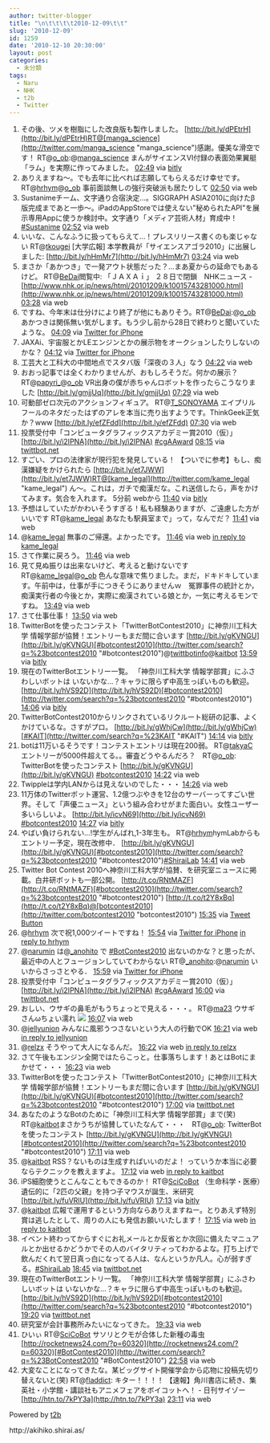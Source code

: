 ```yaml
---
author: twitter-blogger
title: "\n\t\t\t\t2010-12-09\t\t"
slug: '2010-12-09'
id: 1259
date: '2010-12-10 20:30:00'
layout: post
categories:
  - 未分類
tags:
  - Naru
  - NHK
  - t2b
  - Twitter
---
```


<div xmlns:georss="http://www.georss.org/georss">

1.  <span><span>その後、ツメを樹脂にした改良版も製作しました。 [http://bit.ly/dPEtrH](http://bit.ly/dPEtrH)RT@[manga_science](http://twitter.com/manga_science "manga_science")感謝。優美な滑空です！ RT@[o_ob](http://twitter.com/o_ob "o_ob"):@[manga_science](http://twitter.com/manga_science "manga_science") まんがサイエンスVI付録の表面効果翼艇「ラム」を実際に作ってみました。</span> <span>[<span>02:49</span>](http://twitter.com/o_ob/status/12866331506376704) <span>via [bitly](http://bit.ly)</span></span></span>
2.  <span><span>ありえますね〜。でも去年に比べれば志願してもらえるだけ幸せです。 RT@[hrhym](http://twitter.com/hrhym "hrhym")@[o_ob](http://twitter.com/o_ob "o_ob") 事前面談無しの強行突破派も居たりして</span> <span>[<span>02:50</span>](http://twitter.com/o_ob/status/12866649568837632) <span>via web</span></span></span>
3.  <span><span>Sustanimeチーム、文字通り合宿決定…。SIGGRAPH ASIA2010に向けたβ版完成まであと一歩〜。iPadのAppStoreでは使えない"秘められたAPI"を展示専用Appに使うか検討中。文字通り「メディア芸術人材」育成中！[#Sustanime](http://twitter.com/search?q=%23Sustanime "#Sustanime")</span> <span>[<span>02:52</span>](http://twitter.com/o_ob/status/12867225983655939) <span>via web</span></span></span>
4.  <span><span>いいな、こんなふうに扱ってもらえて…！プレスリリース書くのも楽じゃない RT@[tkougei](http://twitter.com/tkougei "tkougei") [大学広報] 本学教員が「サイエンスアゴラ2010」に出展しました: [http://bit.ly/hHmMr7](http://bit.ly/hHmMr7)</span> <span>[<span>03:24</span>](http://twitter.com/o_ob/status/12875349620686849) <span>via web</span></span></span>
5.  <span><span>まさか「あかつき」で一発アウト状態だった？…まあ夏からの延命でもあるけど。 RT@[BeDai](http://twitter.com/BeDai "BeDai")閲覧中: 「ＪＡＸＡｉ」 ２８日で閉鎖　NHKニュース - [http://www.nhk.or.jp/news/html/20101209/k10015743281000.html](http://www.nhk.or.jp/news/html/20101209/k10015743281000.html)</span> <span>[<span>03:28</span>](http://twitter.com/o_ob/status/12876178222223360) <span>via web</span></span></span>
6.  <span><span>ですね、今年末は仕分けにより終了が他にもありそう。RT@[BeDai](http://twitter.com/BeDai "BeDai"):@[o_ob](http://twitter.com/o_ob "o_ob") あかつきは関係無い気がします。もう少し前から28日で終わりと聞いていたような。</span> <span>[<span>04:09</span>](http://twitter.com/o_ob/status/12886584131063809) <span>via [Twitter for iPhone](http://twitter.com/)</span></span></span>
7.  <span><span>JAXAi、宇宙服とかLEエンジンとかの展示物をオークションしたりしないのかな？</span> <span>[<span>04:12</span>](http://twitter.com/o_ob/status/12887224261550080) <span>via [Twitter for iPhone](http://twitter.com/)</span></span></span>
8.  <span><span>工芸大と工科大の中間地点でスタバ版「深夜の３人」なう</span> <span>[<span>04:22</span>](http://twitter.com/o_ob/status/12889772032790528) <span>via web</span></span></span>
9.  <span><span>おおっ記事では全くわかりませんが、おもしろそうだ。何かの展示？ RT@[papyri_](http://twitter.com/papyri_ "papyri_")@[o_ob](http://twitter.com/o_ob "o_ob") VR出身の僕が赤ちゃんロボットを作ったらこうなりました [http://bit.ly/gmjjUq](http://bit.ly/gmjjUq)</span> <span>[<span>07:29</span>](http://twitter.com/o_ob/status/12936863870361602) <span>via web</span></span></span>
10.  <span><span>可動部ゼロ次元のアクションフィギュア。 RT@[T_SONOYAMA](http://twitter.com/T_SONOYAMA "T_SONOYAMA") エイプリルフールのネタだったはずのアレを本当に売り出すようです。ThinkGeek正気か？www [http://bit.ly/efZFdd](http://bit.ly/efZFdd)</span> <span>[<span>07:30</span>](http://twitter.com/o_ob/status/12937210986762240) <span>via web</span></span></span>
11.  <span><span>投票受付中「コンピュータグラフィックスアカデミー賞2010（仮）」 [http://bit.ly/i2IPNA](http://bit.ly/i2IPNA) [#cgAAward](http://twitter.com/search?q=%23cgAAward "#cgAAward")</span> <span>[<span>08:15</span>](http://twitter.com/o_ob/status/12948373615157249) <span>via [twittbot.net](http://twittbot.net/)</span></span></span>
12.  <span><span>すごい、プロの法律家が現行犯を発見している！ 【ついでに参考】もし、痴漢嫌疑をかけられたら [http://bit.ly/et7JWW](http://bit.ly/et7JWW)RT@[kame_legal](http://twitter.com/kame_legal "kame_legal") ん～。これは，ガチで痴漢だな。これ送信したら，声をかけてみます。気合を入れます。 5分前 webから</span> <span>[<span>11:40</span>](http://twitter.com/o_ob/status/13000041815867392) <span>via [bitly](http://bit.ly)</span></span></span>
13.  <span><span>予想はしていたがかわいそうすぎる！私も経験ありますが、ご遠慮した方がいいです RT@[kame_legal](http://twitter.com/kame_legal "kame_legal") あなたも駅員室まで」って，なんでだ？</span> <span>[<span>11:41</span>](http://twitter.com/o_ob/status/13000293620908033) <span>via web</span></span></span>
14.  <span><span>@[kame_legal](http://twitter.com/kame_legal "kame_legal") 無事のご帰還。よかったです。</span> <span>[<span>11:46</span>](http://twitter.com/o_ob/status/13001565287751680) <span>via web</span> [in reply to kame_legal](http://twitter.com/kame_legal/status/13000538475995136)</span></span>
15.  <span><span>さて作業に戻ろう。</span> <span>[<span>11:46</span>](http://twitter.com/o_ob/status/13001650474065920) <span>via web</span></span></span>
16.  <span><span>見て見ぬ振りは出来ないけど、考えると動けないです RT@[kame_legal](http://twitter.com/kame_legal "kame_legal")@[o_ob](http://twitter.com/o_ob "o_ob") 色んな意味で焦りました。まだ，ドキドキしています。午前中は，仕事が手につきそうにありませんｗ　冤罪事件の統計とか，痴漢実行者の今後とか，実際に痴漢されている娘とか，一気に考えるモンですね。</span> <span>[<span>13:49</span>](http://twitter.com/o_ob/status/13032559038431232) <span>via web</span></span></span>
17.  <span><span>さて仕事仕事！</span> <span>[<span>13:50</span>](http://twitter.com/o_ob/status/13032699258208257) <span>via web</span></span></span>
18.  <span><span>TwitterBotを使ったコンテスト「TwitterBotContest2010」に神奈川工科大学 情報学部が協賛！エントリーもまだ間に合います [http://bit.ly/gKVNGU](http://bit.ly/gKVNGU)[#botcontest2010](http://twitter.com/search?q=%23botcontest2010 "#botcontest2010")@[twittbotinfo](http://twitter.com/twittbotinfo "twittbotinfo")@[kaitbot](http://twitter.com/kaitbot "kaitbot")</span> <span>[<span>13:59</span>](http://twitter.com/o_ob/status/13035061687353344) <span>via [bitly](http://bit.ly)</span></span></span>
19.  <span><span>現在のTwitterBotエントリー一覧。 「神奈川工科大学 情報学部賞」にふさわしいボットは いないかな…？キャラに限らず中高生っぽいものも歓迎。 [http://bit.ly/hVS92D](http://bit.ly/hVS92D)[#botcontest2010](http://twitter.com/search?q=%23botcontest2010 "#botcontest2010")</span> <span>[<span>14:06</span>](http://twitter.com/o_ob/status/13036679371685888) <span>via [bitly](http://bit.ly)</span></span></span>
20.  <span><span>TwitterBotContest2010からリンクされているリクルート総研の記事、よくかけているな。さすがプロ。 [http://bit.ly/gWhjCw](http://bit.ly/gWhjCw)[#KAIT](http://twitter.com/search?q=%23KAIT "#KAIT")</span> <span>[<span>14:14</span>](http://twitter.com/o_ob/status/13038768000864256) <span>via [bitly](http://bit.ly)</span></span></span>
21.  <span><span>botは11万いるそうです！コンテストエントリは現在200弱。 RT@[takyaC](http://twitter.com/takyaC "takyaC") エントリーが5000件超えてる。。審査どうやるんだろ？　RT@[o_ob](http://twitter.com/o_ob "o_ob"): TwitterBotを使ったコンテスト [http://bit.ly/gKVNGU](http://bit.ly/gKVNGU) [#botcontest2010](http://twitter.com/search?q=%23botcontest2010 "#botcontest2010")</span> <span>[<span>14:22</span>](http://twitter.com/o_ob/status/13040831195779073) <span>via web</span></span></span>
22.  <span><span>Twippleは学内LANからは見えないのでした・・・</span> <span>[<span>14:26</span>](http://twitter.com/o_ob/status/13041898054750208) <span>via web</span></span></span>
23.  <span><span>11万体のTwitterボット運営、1.2億つぶやきを12台のサーバーってすごい世界。そして「声優ニュース」という組み合わせがまた面白い。女性ユーザー多いらしいよ。 [http://bit.ly/icvN69](http://bit.ly/icvN69) [#botcontest2010](http://twitter.com/search?q=%23botcontest2010 "#botcontest2010")</span> <span>[<span>14:27</span>](http://twitter.com/o_ob/status/13042176212598784) <span>via [bitly](http://bit.ly)</span></span></span>
24.  <span><span>やばい負けられない...!学生がんばれ,1-3年生も。 RT@[hrhym](http://twitter.com/hrhym "hrhym")hymLabからもエントリー予定，現在改修中． [http://bit.ly/gKVNGU](http://bit.ly/gKVNGU)[#botcontest2010](http://twitter.com/search?q=%23botcontest2010 "#botcontest2010")[#ShiraiLab](http://twitter.com/search?q=%23ShiraiLab "#ShiraiLab")</span> <span>[<span>14:41</span>](http://twitter.com/o_ob/status/13045664321634306) <span>via web</span></span></span>
25.  <span><span>Twitter Bot Contest 2010へ神奈川工科大学が協賛、を研究室ニュースに掲載。白井研ボットも一部公開。 [http://t.co/RNtMAZF](http://t.co/RNtMAZF)[#botcontest2010](http://twitter.com/search?q=%23botcontest2010 "#botcontest2010") [http://t.co/t2Y8xBq](http://t.co/t2Y8xBq)@[botcontest2010](http://twitter.com/botcontest2010 "botcontest2010")</span> <span>[<span>15:35</span>](http://twitter.com/o_ob/status/13059159347961856) <span>via [Tweet Button](http://twitter.com/tweetbutton)</span></span></span>
26.  <span><span>@[hrhym](http://twitter.com/hrhym "hrhym") 次で祝1,000ツイートですね！</span> <span>[<span>15:54</span>](http://twitter.com/o_ob/status/13064103467679744) <span>via [Twitter for iPhone](http://twitter.com/)</span> [in reply to hrhym](http://twitter.com/hrhym/status/13044951566782464)</span></span>
27.  <span><span>@[narumin](http://twitter.com/narumin "narumin") は@[_anohito](http://twitter.com/_anohito "_anohito") で [#BotContest2010](http://twitter.com/search?q=%23BotContest2010 "#BotContest2010") 出ないのかな？と思ったが、最近中の人とフュージョンしていてわからない RT@[_anohito](http://twitter.com/_anohito "_anohito"):@[narumin](http://twitter.com/narumin "narumin") いいからさっさとやる．</span> <span>[<span>15:59</span>](http://twitter.com/o_ob/status/13065220809293824) <span>via [Twitter for iPhone](http://twitter.com/)</span></span></span>
28.  <span><span>投票受付中「コンピュータグラフィックスアカデミー賞2010（仮）」 [http://bit.ly/i2IPNA](http://bit.ly/i2IPNA) [#cgAAward](http://twitter.com/search?q=%23cgAAward "#cgAAward")</span> <span>[<span>16:00</span>](http://twitter.com/o_ob/status/13065402913390592) <span>via [twittbot.net](http://twittbot.net/)</span></span></span>
29.  <span><span>おしい、ウサギの鼻毛がもうちょっとで見える・・・。 RT@[ma23](http://twitter.com/ma23 "ma23") ウサギさんωちょい濡れ [![](http://twitpic.com/show/thumb/3ei4ev)](http://twitpic.com/3ei4ev)</span> <span>[<span>16:07</span>](http://twitter.com/o_ob/status/13067360701255680) <span>via web</span></span></span>
30.  <span><span>@[jellyunion](http://twitter.com/jellyunion "jellyunion") みんなに風邪うつさないという大人の行動でOK</span> <span>[<span>16:21</span>](http://twitter.com/o_ob/status/13070731327832064) <span>via web</span> [in reply to jellyunion](http://twitter.com/jellyunion/status/13061690555891712)</span></span>
31.  <span><span>@[relzx](http://twitter.com/relzx "relzx") そうやって大人になるんだ。</span> <span>[<span>16:22</span>](http://twitter.com/o_ob/status/13071099910684672) <span>via web</span> [in reply to relzx](http://twitter.com/relzx/status/13042673342484480)</span></span>
32.  <span><span>さて午後もエンジン全開ではたらこっと。仕事落ちします！あとはBotにまかせて・・・</span> <span>[<span>16:23</span>](http://twitter.com/o_ob/status/13071303745478657) <span>via web</span></span></span>
33.  <span><span>TwitterBotを使ったコンテスト「TwitterBotContest2010」に神奈川工科大学 情報学部が協賛！エントリーもまだ間に合います [http://bit.ly/gKVNGU](http://bit.ly/gKVNGU)[#botcontest2010](http://twitter.com/search?q=%23botcontest2010 "#botcontest2010")</span> <span>[<span>17:00</span>](http://twitter.com/o_ob/status/13080501963198464) <span>via [twittbot.net](http://twittbot.net/)</span></span></span>
34.  <span><span>あなたのようなBotのために「神奈川工科大学 情報学部賞」まで(笑) RT@[kaitbot](http://twitter.com/kaitbot "kaitbot")まさかうちが協賛していたなんて・・・　RT@[o_ob](http://twitter.com/o_ob "o_ob"): TwitterBotを使ったコンテスト [http://bit.ly/gKVNGU](http://bit.ly/gKVNGU)[#botcontest2010](http://twitter.com/search?q=%23botcontest2010 "#botcontest2010")</span> <span>[<span>17:11</span>](http://twitter.com/o_ob/status/13083306169995264) <span>via web</span></span></span>
35.  <span><span>@[kaitbot](http://twitter.com/kaitbot "kaitbot") RSS？ないものは生成すればいいのだよ！ っていうか本当に必要ならテクニックを教えますよ。</span> <span>[<span>17:12</span>](http://twitter.com/o_ob/status/13083655802986498) <span>via web</span> [in reply to kaitbot](http://twitter.com/kaitbot/status/13082124210937856)</span></span>
36.  <span><span>iPS細胞使うとこんなこともできるのか！ RT@[SciCoBot](http://twitter.com/SciCoBot "SciCoBot") （生命科学・医療）遺伝的に「2匹の父親」を持つ子マウスが誕生、米研究 [http://bit.ly/fuVRIU](http://bit.ly/fuVRIU)</span> <span>[<span>17:13</span>](http://twitter.com/o_ob/status/13083979267710976) <span>via [bitly](http://bit.ly)</span></span></span>
37.  <span><span>@[kaitbot](http://twitter.com/kaitbot "kaitbot") 広報で運用するという方向ならありえますねー。とりあえず特別賞は逃したとして、周りの人にも発信お願いいたします！</span> <span>[<span>17:15</span>](http://twitter.com/o_ob/status/13084290711556096) <span>via web</span> [in reply to kaitbot](http://twitter.com/kaitbot/status/13083983948554240)</span></span>
38.  <span><span>イベント終わってからすぐにお礼メールとか反省とか次回に備えたマニュアルとか出せるかどうかでその人のバイタリティってわかるよな。打ち上げで飲んだくれて翌日真っ白になってる人は、なんというか凡人。心が弱すぎる。[#ShiraiLab](http://twitter.com/search?q=%23ShiraiLab "#ShiraiLab")</span> <span>[<span>18:45</span>](http://twitter.com/o_ob/status/13107004486721536) <span>via [twittbot.net](http://twittbot.net/)</span></span></span>
39.  <span><span>現在のTwitterBotエントリ一覧。 「神奈川工科大学 情報学部賞」にふさわしいボットは いないかな…？キャラに限らず中高生っぽいものも歓迎。 [http://bit.ly/hVS92D](http://bit.ly/hVS92D)[#botcontest2010](http://twitter.com/search?q=%23botcontest2010 "#botcontest2010")</span> <span>[<span>19:20</span>](http://twitter.com/o_ob/status/13115730711023616) <span>via [twittbot.net](http://twittbot.net/)</span></span></span>
40.  <span><span>研究室が会計事務所みたいになってきた。</span> <span>[<span>19:33</span>](http://twitter.com/o_ob/status/13119143058345984) <span>via web</span></span></span>
41.  <span><span>ひいぃ RT@[SciCoBot](http://twitter.com/SciCoBot "SciCoBot") サソリとクモが合体した新種の毒虫 [http://rocketnews24.com/?p=60320](http://rocketnews24.com/?p=60320)[#BotContest2010](http://twitter.com/search?q=%23BotContest2010 "#BotContest2010")</span> <span>[<span>22:58</span>](http://twitter.com/o_ob/status/13170651586101248) <span>via web</span></span></span>
42.  <span><span>大変なことになってきたな。某ビッグサイト開催学会から応物に投稿先切り替えないと(笑) RT@[fladdict](http://twitter.com/fladdict "fladdict"): キター！！！！ 【速報】角川書店に続き、集英社・小学館・講談社もアニメフェアをボイコットへ！ - 日刊サイゾー [http://htn.to/7kPY3a](http://htn.to/7kPY3a)</span> <span>[<span>23:11</span>](http://twitter.com/o_ob/status/13173998208684033) <span>via web</span></span></span>

</div>

Powered by [t2b](http://t2b.utilz.jp/)

<div>http://akihiko.shirai.as/</div>